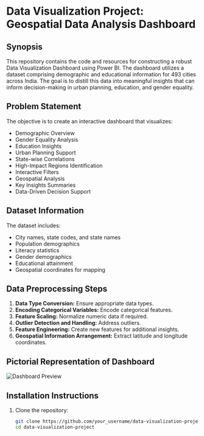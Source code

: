 # Data Visualization Project: Geospatial Data Analysis Dashboard

## Synopsis

This repository contains the code and resources for constructing a robust Data Visualization Dashboard using Power BI. The dashboard utilizes a dataset comprising demographic and educational information for 493 cities across India. The goal is to distill this data into meaningful insights that can inform decision-making in urban planning, education, and gender equality.

## Problem Statement

The objective is to create an interactive dashboard that visualizes:
- Demographic Overview
- Gender Equality Analysis
- Education Insights
- Urban Planning Support
- State-wise Correlations
- High-Impact Regions Identification
- Interactive Filters
- Geospatial Analysis
- Key Insights Summaries
- Data-Driven Decision Support

## Dataset Information

The dataset includes:
- City names, state codes, and state names
- Population demographics
- Literacy statistics
- Gender demographics
- Educational attainment
- Geospatial coordinates for mapping

## Data Preprocessing Steps

1. **Data Type Conversion:** Ensure appropriate data types.
2. **Encoding Categorical Variables:** Encode categorical features.
3. **Feature Scaling:** Normalize numeric data if required.
4. **Outlier Detection and Handling:** Address outliers.
5. **Feature Engineering:** Create new features for additional insights.
6. **Geospatial Information Arrangement:** Extract latitude and longitude coordinates.

## Pictorial Representation of Dashboard

![Dashboard Preview](dashboard_preview.png)

## Installation Instructions

1. Clone the repository:
   ```bash
   git clone https://github.com/your_username/data-visualization-project.git
   cd data-visualization-project
